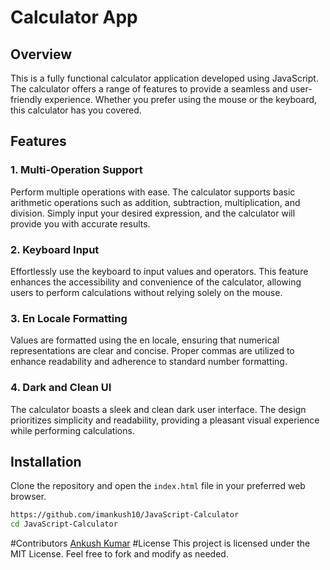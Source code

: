# Calculator App

## Overview

This is a fully functional calculator application developed using JavaScript. The calculator offers a range of features to provide a seamless and user-friendly experience. Whether you prefer using the mouse or the keyboard, this calculator has you covered.

## Features

### 1. Multi-Operation Support

Perform multiple operations with ease. The calculator supports basic arithmetic operations such as addition, subtraction, multiplication, and division. Simply input your desired expression, and the calculator will provide you with accurate results.

### 2. Keyboard Input

Effortlessly use the keyboard to input values and operators. This feature enhances the accessibility and convenience of the calculator, allowing users to perform calculations without relying solely on the mouse.

### 3. En Locale Formatting

Values are formatted using the en locale, ensuring that numerical representations are clear and concise. Proper commas are utilized to enhance readability and adherence to standard number formatting.

### 4. Dark and Clean UI

The calculator boasts a sleek and clean dark user interface. The design prioritizes simplicity and readability, providing a pleasant visual experience while performing calculations.

## Installation

Clone the repository and open the `index.html` file in your preferred web browser.

```bash
https://github.com/imankush10/JavaScript-Calculator
cd JavaScript-Calculator
```
#Contributors
[Ankush Kumar](http://github.com/imankush10 "Github")
#License
This project is licensed under the MIT License. Feel free to fork and modify as needed.
